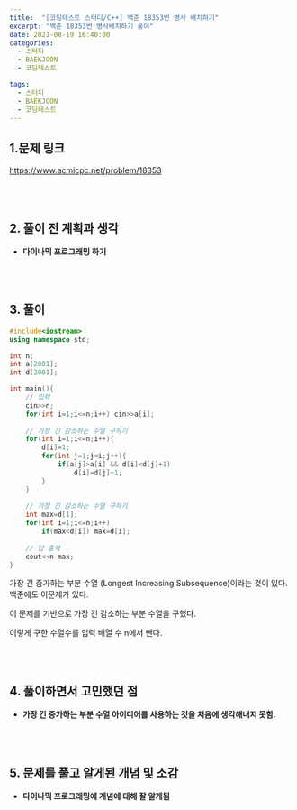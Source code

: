 ```yaml
---
title:  "[코딩테스트 스터디/C++] 백준 18353번 병사 배치하기"
excerpt: "백준 18353번 병사배치하기 풀이"
date: 2021-08-19 16:40:00
categories:
  - 스터디
  - BAEKJOON
  - 코딩테스트

tags:
  - 스터디
  - BAEKJOON
  - 코딩테스트
---
```


## 1.문제 링크

https://www.acmicpc.net/problem/18353

<br>
<br>

## 2. 풀이 전 계획과 생각

- **다이나믹 프로그래밍 하기**


<br>
<br>

## 3. 풀이

```cpp
#include<iostream>
using namespace std;

int n;
int a[2001];
int d[2001];

int main(){
	// 입력  
	cin>>n;
	for(int i=1;i<=n;i++) cin>>a[i];
	
	// 가장 긴 감소하는 수열 구하기 
	for(int i=1;i<=n;i++){
        d[i]=1;
        for(int j=1;j<i;j++){
            if(a[j]>a[i] && d[i]<d[j]+1)
                d[i]=d[j]+1;
        }
    }
    
    // 가장 긴 감소하는 수열 구하기  
    int max=d[1];
    for(int i=1;i<=n;i++)
		if(max<d[i]) max=d[i];
	
	// 답 출력  
	cout<<n-max;	
}
```

가장 긴 증가하는 부분 수열 (Longest Increasing Subsequence)이라는 것이 있다.
백준에도 이문제가 있다.

이 문제를 기반으로 가장 긴 감소하는 부분 수열을 구했다.

이렇게 구한 수열수를 입력 배열 수 n에서 뺀다.

<br>
<br>

## 4. 풀이하면서 고민했던 점

- **가장 긴 증가하는 부분 수열 아이디어를 사용하는 것을 처음에 생각해내지 못함.**


<br>
<br>

## 5. 문제를 풀고 알게된 개념 및 소감
- **다이나믹 프로그래밍에 개념에 대해 잘 알게됨**